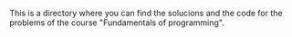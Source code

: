 This is a directory where you can find the solucions and the code for the problems of the course "Fundamentals of programming".
